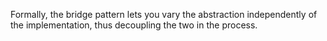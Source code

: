 Formally, the bridge pattern lets you vary the abstraction independently of the implementation, thus decoupling the two in the process.
